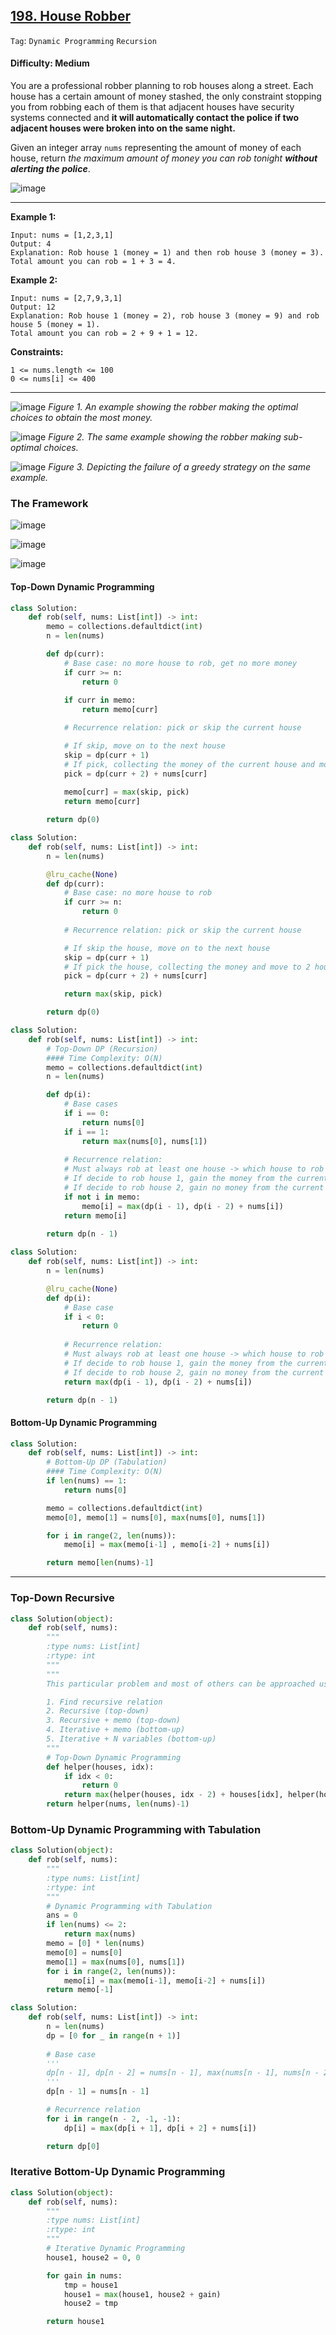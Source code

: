 ## [198. House Robber](https://leetcode.com/problems/house-robber/)

```Tag```: ```Dynamic Programming``` ```Recursion```

#### Difficulty: Medium

You are a professional robber planning to rob houses along a street. Each house has a certain amount of money stashed, the only constraint stopping you from robbing each of them is that adjacent houses have security systems connected and __it will automatically contact the police if two adjacent houses were broken into on the same night.__

Given an integer array ```nums``` representing the amount of money of each house, return _the maximum amount of money you can rob tonight __without alerting the police___.

![image](https://user-images.githubusercontent.com/35042430/207699709-9884864b-7665-4dd1-b858-09ce130f98af.png)

---

__Example 1:__
```
Input: nums = [1,2,3,1]
Output: 4
Explanation: Rob house 1 (money = 1) and then rob house 3 (money = 3).
Total amount you can rob = 1 + 3 = 4.
```

__Example 2:__
```
Input: nums = [2,7,9,3,1]
Output: 12
Explanation: Rob house 1 (money = 2), rob house 3 (money = 9) and rob house 5 (money = 1).
Total amount you can rob = 2 + 9 + 1 = 12.
```

__Constraints:__

```
1 <= nums.length <= 100
0 <= nums[i] <= 400
```

---

![image](https://leetcode.com/problems/house-robber/solutions/1113644/Figures/198/img1.png)
_Figure 1. An example showing the robber making the optimal choices to obtain the most money._

![image](https://leetcode.com/problems/house-robber/solutions/1113644/Figures/198/img2.png)
_Figure 2. The same example showing the robber making sub-optimal choices._

![image](https://leetcode.com/problems/house-robber/solutions/1113644/Figures/198/img3.png)
_Figure 3. Depicting the failure of a greedy strategy on the same example._

### The Framework

![image](https://user-images.githubusercontent.com/35042430/218662640-75fcda9d-62ac-4268-9dd9-ec81d43fef96.png)

![image](https://user-images.githubusercontent.com/35042430/218662669-4d0f430f-151d-42f4-8f80-3302f5a46d0f.png)

![image](https://user-images.githubusercontent.com/35042430/218662708-29b4e063-8113-4de5-9eb0-c04db1eb0990.png)

#### Top-Down Dynamic Programming

```Python
class Solution:
    def rob(self, nums: List[int]) -> int:
        memo = collections.defaultdict(int)
        n = len(nums)

        def dp(curr):
            # Base case: no more house to rob, get no more money
            if curr >= n:
                return 0
            
            if curr in memo:
                return memo[curr]

            # Recurrence relation: pick or skip the current house

            # If skip, move on to the next house
            skip = dp(curr + 1)
            # If pick, collecting the money of the current house and move to 2-house over
            pick = dp(curr + 2) + nums[curr]
            
            memo[curr] = max(skip, pick)
            return memo[curr]

        return dp(0)
```

```Python
class Solution:
    def rob(self, nums: List[int]) -> int:
        n = len(nums)

        @lru_cache(None)
        def dp(curr):
            # Base case: no more house to rob
            if curr >= n:
                return 0
            
            # Recurrence relation: pick or skip the current house

            # If skip the house, move on to the next house
            skip = dp(curr + 1)
            # If pick the house, collecting the money and move to 2 house over
            pick = dp(curr + 2) + nums[curr]

            return max(skip, pick)

        return dp(0)
```

```Python
class Solution:
    def rob(self, nums: List[int]) -> int:
        # Top-Down DP (Recursion)
        #### Time Complexity: O(N)
        memo = collections.defaultdict(int)
        n = len(nums)

        def dp(i):
            # Base cases
            if i == 0:
                return nums[0]
            if i == 1:
                return max(nums[0], nums[1])
            
            # Recurrence relation: 
            # Must always rob at least one house -> which house to rob at the beginning? 1 or 2?
            # If decide to rob house 1, gain the money from the current house and go to 2 houses down
            # If decide to rob house 2, gain no money from the current house
            if not i in memo:
                memo[i] = max(dp(i - 1), dp(i - 2) + nums[i])
            return memo[i]
        
        return dp(n - 1)
```

```Python
class Solution:
    def rob(self, nums: List[int]) -> int:
        n = len(nums)

        @lru_cache(None)
        def dp(i):
            # Base case
            if i < 0:
                return 0
            
            # Recurrence relation: 
            # Must always rob at least one house -> which house to rob at the beginning? 1 or 2?
            # If decide to rob house 1, gain the money from the current house and go to 2 houses down
            # If decide to rob house 2, gain no money from the current house
            return max(dp(i - 1), dp(i - 2) + nums[i])

        return dp(n - 1)
```

#### Bottom-Up Dynamic Programming

```Python
class Solution:
    def rob(self, nums: List[int]) -> int:
        # Bottom-Up DP (Tabulation)
        #### Time Complexity: O(N)
        if len(nums) == 1:
            return nums[0]

        memo = collections.defaultdict(int)
        memo[0], memo[1] = nums[0], max(nums[0], nums[1])

        for i in range(2, len(nums)):
            memo[i] = max(memo[i-1] , memo[i-2] + nums[i])

        return memo[len(nums)-1]
```

---

### Top-Down Recursive

```Python
class Solution(object):
    def rob(self, nums):
        """
        :type nums: List[int]
        :rtype: int
        """
        """
        This particular problem and most of others can be approached using the following sequence:

        1. Find recursive relation
        2. Recursive (top-down)
        3. Recursive + memo (top-down)
        4. Iterative + memo (bottom-up)
        5. Iterative + N variables (bottom-up)        
        """
        # Top-Down Dynamic Programming
        def helper(houses, idx):
            if idx < 0:
                return 0
            return max(helper(houses, idx - 2) + houses[idx], helper(houses, idx - 1))
        return helper(nums, len(nums)-1)
```

### Bottom-Up Dynamic Programming with Tabulation

```Python
class Solution(object):
    def rob(self, nums):
        """
        :type nums: List[int]
        :rtype: int
        """
        # Dynamic Programming with Tabulation
        ans = 0
        if len(nums) <= 2:
            return max(nums)
        memo = [0] * len(nums)
        memo[0] = nums[0]
        memo[1] = max(nums[0], nums[1])
        for i in range(2, len(nums)):
            memo[i] = max(memo[i-1], memo[i-2] + nums[i])
        return memo[-1]
```

```Python
class Solution:
    def rob(self, nums: List[int]) -> int:
        n = len(nums)
        dp = [0 for _ in range(n + 1)]
        
        # Base case
        '''
        dp[n - 1], dp[n - 2] = nums[n - 1], max(nums[n - 1], nums[n - 2])
        '''
        dp[n - 1] = nums[n - 1]

        # Recurrence relation
        for i in range(n - 2, -1, -1):
            dp[i] = max(dp[i + 1], dp[i + 2] + nums[i])

        return dp[0]
```

### Iterative Bottom-Up Dynamic Programming

```Python
class Solution(object):
    def rob(self, nums):
        """
        :type nums: List[int]
        :rtype: int
        """
        # Iterative Dynamic Programming
        house1, house2 = 0, 0

        for gain in nums:
            tmp = house1
            house1 = max(house1, house2 + gain)
            house2 = tmp

        return house1
```
